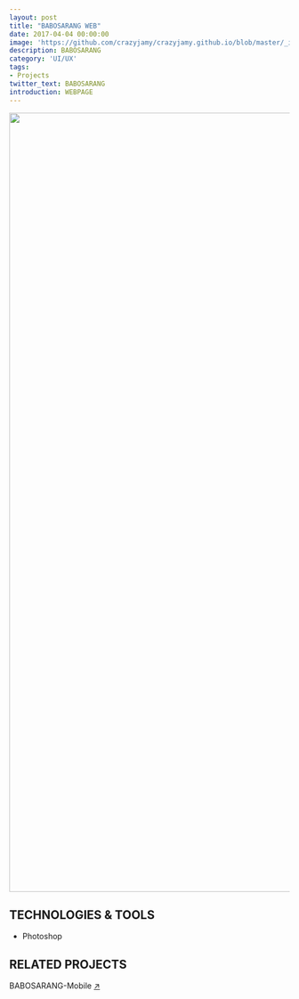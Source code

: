 ```yaml
---
layout: post
title: "BABOSARANG WEB"
date: 2017-04-04 00:00:00
image: 'https://github.com/crazyjamy/crazyjamy.github.io/blob/master/_images/_thumbnail/babosarang.png?raw=true'
description: BABOSARANG
category: 'UI/UX'
tags:
- Projects
twitter_text: BABOSARANG
introduction: WEBPAGE
---
```



<img src="https://github.com/crazyjamy/crazyjamy.github.io/blob/master/_images/_post/babosarang/web-ui-babosarang_02.png?raw=truee" alt="" style="width: 1400px;">

## TECHNOLOGIES & TOOLS
+ Photoshop

## RELATED PROJECTS
BABOSARANG-Mobile [↗](https://crazyjamy.github.io/kpoplyricsgame/)

